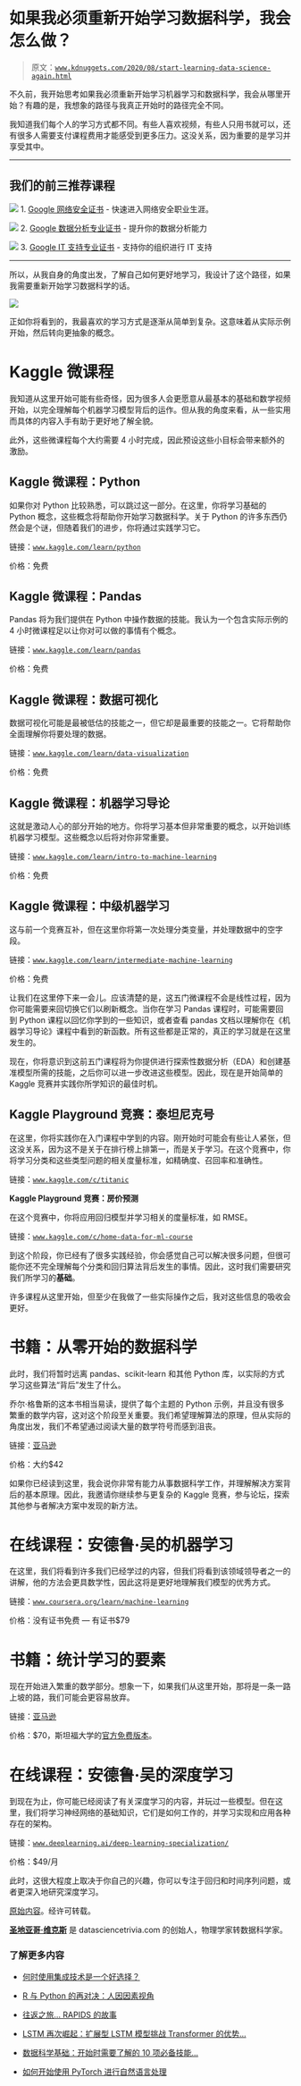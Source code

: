 # 如果我必须重新开始学习数据科学，我会怎么做？

> 原文：[`www.kdnuggets.com/2020/08/start-learning-data-science-again.html`](https://www.kdnuggets.com/2020/08/start-learning-data-science-again.html)

不久前，我开始思考如果我必须重新开始学习机器学习和数据科学，我会从哪里开始？有趣的是，我想象的路径与我真正开始时的路径完全不同。

我知道我们每个人的学习方式都不同。有些人喜欢视频，有些人只用书就可以，还有很多人需要支付课程费用才能感受到更多压力。这没关系，因为重要的是学习并享受其中。

* * *

## 我们的前三推荐课程

![](img/0244c01ba9267c002ef39d4907e0b8fb.png) 1\. [Google 网络安全证书](https://www.kdnuggets.com/google-cybersecurity) - 快速进入网络安全职业生涯。

![](img/e225c49c3c91745821c8c0368bf04711.png) 2\. [Google 数据分析专业证书](https://www.kdnuggets.com/google-data-analytics) - 提升你的数据分析能力

![](img/0244c01ba9267c002ef39d4907e0b8fb.png) 3\. [Google IT 支持专业证书](https://www.kdnuggets.com/google-itsupport) - 支持你的组织进行 IT 支持

* * *

所以，从我自身的角度出发，了解自己如何更好地学习，我设计了这个路径，如果我需要重新开始学习数据科学的话。

![](img/49ff15c0069d4bd1ebe92ca528de4d1b.png)

正如你将看到的，我最喜欢的学习方式是逐渐从简单到复杂。这意味着从实际示例开始，然后转向更抽象的概念。

# Kaggle 微课程

我知道从这里开始可能有些奇怪，因为很多人会更愿意从最基本的基础和数学视频开始，以完全理解每个机器学习模型背后的运作。但从我的角度来看，从一些实用而具体的内容入手有助于更好地了解全貌。

此外，这些微课程每个大约需要 4 小时完成，因此预设这些小目标会带来额外的激励。

## Kaggle 微课程：Python

如果你对 Python 比较熟悉，可以跳过这一部分。在这里，你将学习基础的 Python 概念，这些概念将帮助你开始学习数据科学。关于 Python 的许多东西仍然会是个谜，但随着我们的进步，你将通过实践学习它。

链接：[`www.kaggle.com/learn/python`](https://www.kaggle.com/learn/python)

价格：免费

## Kaggle 微课程：Pandas

Pandas 将为我们提供在 Python 中操作数据的技能。我认为一个包含实际示例的 4 小时微课程足以让你对可以做的事情有个概念。

链接：[`www.kaggle.com/learn/pandas`](https://www.kaggle.com/learn/pandas)

价格：免费

## Kaggle 微课程：数据可视化

数据可视化可能是最被低估的技能之一，但它却是最重要的技能之一。它将帮助你全面理解你将要处理的数据。

链接：[`www.kaggle.com/learn/data-visualization`](https://www.kaggle.com/learn/data-visualization)

价格：免费

## Kaggle 微课程：机器学习导论

这就是激动人心的部分开始的地方。你将学习基本但非常重要的概念，以开始训练机器学习模型。这些概念以后将对你非常重要。

链接：[`www.kaggle.com/learn/intro-to-machine-learning`](https://www.kaggle.com/learn/intro-to-machine-learning)

价格：免费

## Kaggle 微课程：中级机器学习

这与前一个竞赛互补，但在这里你将第一次处理分类变量，并处理数据中的空字段。

链接：[`www.kaggle.com/learn/intermediate-machine-learning`](https://www.kaggle.com/learn/intermediate-machine-learning)

价格：免费

让我们在这里停下来一会儿。应该清楚的是，这五门微课程不会是线性过程，因为你可能需要来回切换它们以刷新概念。当你在学习 Pandas 课程时，可能需要回到 Python 课程以回忆你学到的一些知识，或者查看 pandas 文档以理解你在《机器学习导论》课程中看到的新函数。所有这些都是正常的，真正的学习就是在这里发生的。

现在，你将意识到这前五门课程将为你提供进行探索性数据分析（EDA）和创建基准模型所需的技能，之后你可以进一步改进这些模型。因此，现在是开始简单的 Kaggle 竞赛并实践你所学知识的最佳时机。

## Kaggle Playground 竞赛：泰坦尼克号

在这里，你将实践你在入门课程中学到的内容。刚开始时可能会有些让人紧张，但这没关系，因为这不是关于在排行榜上排第一，而是关于学习。在这个竞赛中，你将学习分类和这些类型问题的相关度量标准，如精确度、召回率和准确性。

链接：[`www.kaggle.com/c/titanic`](https://www.kaggle.com/c/titanic)

**Kaggle Playground 竞赛：房价预测**

在这个竞赛中，你将应用回归模型并学习相关的度量标准，如 RMSE。

链接：[`www.kaggle.com/c/home-data-for-ml-course`](https://www.kaggle.com/c/home-data-for-ml-course)

到这个阶段，你已经有了很多实践经验，你会感觉自己可以解决很多问题，但很可能你还不完全理解每个分类和回归算法背后发生的事情。因此，这时我们需要研究我们所学习的**基础**。

许多课程从这里开始，但至少在我做了一些实际操作之后，我对这些信息的吸收会更好。

# 书籍：从零开始的数据科学

此时，我们将暂时远离 pandas、scikit-learn 和其他 Python 库，以实际的方式学习这些算法“背后”发生了什么。

乔尔·格鲁斯的这本书相当易读，提供了每个主题的 Python 示例，并且没有很多繁重的数学内容，这对这个阶段至关重要。我们希望理解算法的原理，但从实际的角度出发，我们不希望通过阅读大量的数学符号而感到沮丧。

链接：[亚马逊](https://www.amazon.com/Data-Science-Scratch-Principles-Python/dp/1492041130/)

价格：大约$42

如果你已经读到这里，我会说你非常有能力从事数据科学工作，并理解解决方案背后的基本原理。因此，我邀请你继续参与更复杂的 Kaggle 竞赛，参与论坛，探索其他参与者解决方案中发现的新方法。

# 在线课程：安德鲁·吴的机器学习

在这里，我们将看到许多我们已经学过的内容，但我们将看到该领域领导者之一的讲解，他的方法会更具数学性，因此这将是更好地理解我们模型的优秀方式。

链接：[`www.coursera.org/learn/machine-learning`](https://www.coursera.org/learn/machine-learning)

价格：没有证书免费 — 有证书$79

# 书籍：统计学习的要素

现在开始进入繁重的数学部分。想象一下，如果我们从这里开始，那将是一条一路上坡的路，我们可能会更容易放弃。

链接：[亚马逊](https://www.amazon.com/Elements-Statistical-Learning-Prediction-Statistics/dp/0387848576/)

价格：$70，斯坦福大学的[官方免费版本](https://web.stanford.edu/~hastie/ElemStatLearn/printings/ESLII_print12.pdf)。

# 在线课程：安德鲁·吴的深度学习

到现在为止，你可能已经阅读了有关深度学习的内容，并玩过一些模型。但在这里，我们将学习神经网络的基础知识，它们是如何工作的，并学习实现和应用各种存在的架构。

链接：[`www.deeplearning.ai/deep-learning-specialization/`](https://www.deeplearning.ai/deep-learning-specialization/)

价格：$49/月

此时，这很大程度上取决于你自己的兴趣，你可以专注于回归和时间序列问题，或者更深入地研究深度学习。

[原始内容](https://towardsdatascience.com/if-i-had-to-start-learning-data-science-again-how-would-i-do-it-78a72b80fd93)。经许可转载。

**[圣地亚哥·维克斯](https://twitter.com/santiviquez)** 是 datasciencetrivia.com 的创始人，物理学家转数据科学家。

### 了解更多内容

+   [何时使用集成技术是一个好选择？](https://www.kdnuggets.com/2022/07/would-ensemble-techniques-good-choice.html)

+   [R 与 Python 的再对决：人因因素视角](https://www.kdnuggets.com/2022/01/r-python-human-factor-perspective.html)

+   [往返之旅… RAPIDS 的故事](https://www.kdnuggets.com/2023/06/back-again-rapids-tale.html)

+   [LSTM 再次崛起：扩展型 LSTM 模型挑战 Transformer 的优势…](https://www.kdnuggets.com/lstms-rise-again-extended-lstm-models-challenge-the-transformer-superiority)

+   [数据科学基础：开始时需要了解的 10 项必备技能…](https://www.kdnuggets.com/2020/10/data-science-minimum-10-essential-skills.html)

+   [如何开始使用 PyTorch 进行自然语言处理](https://www.kdnuggets.com/2022/04/start-natural-language-processing-pytorch.html)
